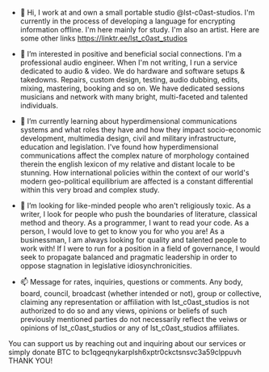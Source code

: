 - 👋 Hi, I work at and own a small portable studio @lst-c0ast-studios. I'm currently in the process of developing a language for encrypting information offline. I'm here mainly for study. I'm also an artist. Here are some other links https://linktr.ee/lst_c0ast_studios

- 👀 I’m interested in positive and beneficial social connections. I'm a professional audio engineer. When I'm not writing, I run a service dedicated to audio & video. We do hardware and software setups & takedowns. Repairs, custom design, testing, audio dubbing, edits, mixing, mastering, booking and so on. We have dedicated sessions musicians and network with many bright, multi-faceted and talented individuals.

- 🌱 I’m currently learning about hyperdimensional communications systems and what roles they have and how they impact socio-economic development, multimedia design, civil and military infrastructure, education and legislation. I've found how hyperdimensional communications affect the complex nature of morphology contained therein the english lexicon of my relative and distant locale to be stunning. How international policies within the context of our world's modern geo-political equilibrium are affected is a constant differential within this very broad and complex study.

- 💞️ I’m looking for like-minded people who aren't religiously toxic. As a writer, I look for people who push the boundaries of literature, classical method and theory. As a programmer, I want to read your code. As a person, I would love to get to know you for who you are! As a businessman, I am always looking for quality and talented people to work with! If I were to run for a position in a field of governance, I would seek to propagate balanced and pragmatic leadership in order to oppose stagnation in legislative idiosynchronicities.

- 📫 Message for rates, inquiries, questions or comments. Any body, board, council, broadcast (whether intended or not), group or collective, claiming any representation or affiliation with lst_c0ast_studios is not authorized to do so and any views, opinions or beliefs of such previously mentioned parties do not necessarily reflect the veiws or opinions of lst_c0ast_studios or any of lst_c0ast_studios affiliates.

You can support us by reaching out and inquiring about our services or simply donate BTC to bc1qgeqnykarplsh6xptr0ckctsnsvc3a59clppuvh THANK YOU!

<!---

--->
